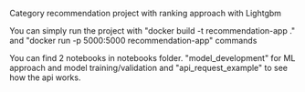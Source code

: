 Category recommendation project with ranking approach with Lightgbm

You can simply run the project with "docker build -t recommendation-app ." and "docker run -p 5000:5000 recommendation-app" commands

You can find 2 notebooks in notebooks folder. "model_development" for ML approach and model training/validation and
"api_request_example" to see how the api works.